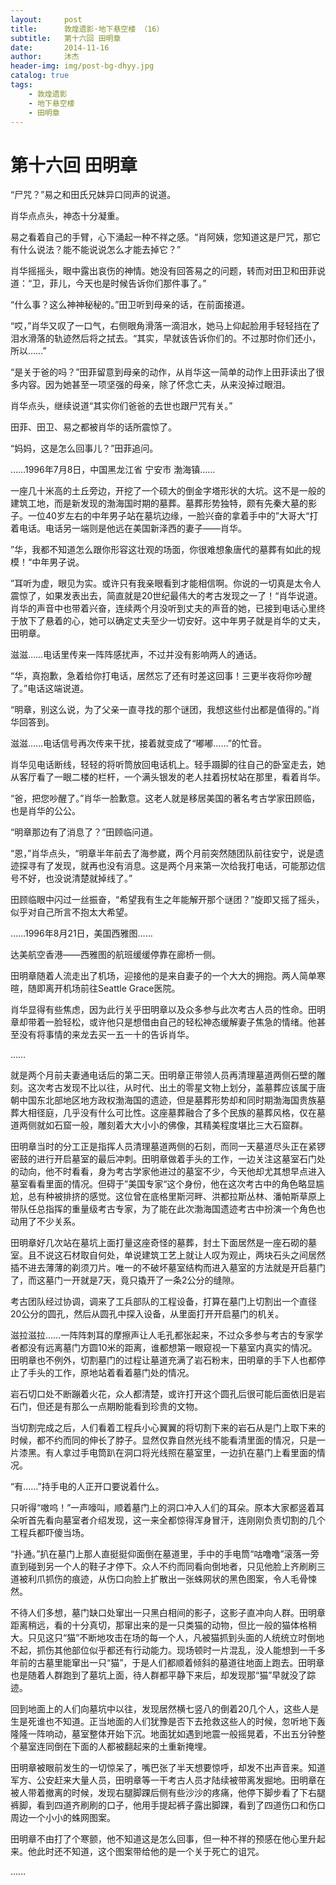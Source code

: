 ```yaml
---
layout:     post
title:      敦煌遗影·地下悬空楼 （16）
subtitle:   第十六回 田明章
date:       2014-11-16
author:     沐杰
header-img: img/post-bg-dhyy.jpg
catalog: true
tags:
    - 敦煌遗影
    - 地下悬空楼
    - 田明章
---
```

# 第十六回 田明章

“尸咒？”易之和田氏兄妹异口同声的说道。

肖华点点头，神态十分凝重。

易之看着自己的手臂，心下涌起一种不祥之感。“肖阿姨，您知道这是尸咒，那它有什么说法？能不能说说怎么才能去掉它？”

肖华摇摇头，眼中露出哀伤的神情。她没有回答易之的问题，转而对田卫和田菲说道：“卫，菲儿，今天也是时候告诉你们那件事了。”

“什么事？这么神神秘秘的。”田卫听到母亲的话，在前面接道。

“哎，”肖华又叹了一口气，右侧眼角滑落一滴泪水，她马上仰起脸用手轻轻挡在了泪水滑落的轨迹然后将之拭去。“其实，早就该告诉你们的。不过那时你们还小，所以……”

“是关于爸的吗？”田菲留意到母亲的动作，从肖华这一简单的动作上田菲读出了很多内容。因为她甚至一项坚强的母亲，除了怀念亡夫，从来没掉过眼泪。

肖华点头，继续说道“其实你们爸爸的去世也跟尸咒有关。”

田菲、田卫、易之都被肖华的话所震惊了。

“妈妈，这是怎么回事儿？”田菲追问。

……1996年7月8日，中国黑龙江省 宁安市 渤海镇……

一座几十米高的土丘旁边，开挖了一个硕大的倒金字塔形状的大坑。这不是一般的建筑工地，而是新发现的渤海国时期的墓葬。墓葬形势独特，颇有先秦大墓的影子。一位40岁左右的中年男子站在墓坑边缘，一脸兴奋的拿着手中的”大哥大“打着电话。电话另一端则是他远在美国新泽西的妻子——肖华。

”华，我都不知道怎么跟你形容这壮观的场面，你很难想象唐代的墓葬有如此的规模！“中年男子说。

”耳听为虚，眼见为实。或许只有我亲眼看到才能相信啊。你说的一切真是太令人震惊了，如果发表出去，简直就是20世纪最伟大的考古发现之一了！“肖华说道。肖华的声音中也带着兴奋，连续两个月没听到丈夫的声音的她，已接到电话心里终于放下了悬着的心，她可以确定丈夫至少一切安好。这中年男子就是肖华的丈夫，田明章。

滋滋……电话里传来一阵阵感扰声，不过并没有影响两人的通话。

“华，真抱歉，急着给你打电话，居然忘了还有时差这回事！三更半夜将你吵醒了。”电话这端说道。

“明章，别这么说，为了父亲一直寻找的那个谜团，我想这些付出都是值得的。”肖华回答到。

滋滋……电话信号再次传来干扰，接着就变成了“嘟嘟……”的忙音。

肖华见电话断线，轻轻的将听筒放回电话机上。轻手蹑脚的往自己的卧室走去，她从客厅看了一眼二楼的栏杆，一个满头银发的老人拄着拐杖站在那里，看着肖华。

“爸，把您吵醒了。”肖华一脸歉意。这老人就是移居美国的著名考古学家田顾临，也是肖华的公公。

“明章那边有了消息了？”田顾临问道。

“恩，”肖华点头，“明章半年前去了海参崴，两个月前突然随团队前往安宁，说是遗迹探寻有了发现，就再也没有消息。这是两个月来第一次给我打电话，可能那边信号不好，也没说清楚就掉线了。”

田顾临眼中闪过一丝振奋，“希望我有生之年能解开那个谜团？”旋即又摇了摇头，似乎对自己所言不抱太大希望。

……1996年8月21日，美国西雅图……

达美航空香港——西雅图的航班缓缓停靠在廊桥一侧。

田明章随着人流走出了机场，迎接他的是来自妻子的一个大大的拥抱。两人简单寒暄，随即离开机场前往Seattle Grace医院。

肖华显得有些焦虑，因为此行关乎田明章以及众多参与此次考古人员的性命。田明章却带着一脸轻松，或许他只是想借由自己的轻松神态缓解妻子焦急的情绪。他甚至没有将事情的来龙去买一五一十的告诉肖华。

……

就是两个月前夫妻通电话后的第二天。田明章正带领人员再清理墓道两侧石壁的雕刻。这次考古发现不比以往，从时代、出土的零星文物上划分，盖墓葬应该属于唐朝中国东北部地区地方政权渤海国的遗迹，但是墓葬形势却和同时期渤海国贵族墓葬大相径庭，几乎没有什么可比性。这座墓葬融合了多个民族的墓葬风格，仅在墓道两侧就如石窟一般，雕刻着大大小小的佛像，其精美程度堪比三大石窟群。

田明章当时的分工正是指挥人员清理墓道两侧的石刻，而同一天墓道尽头正在紧锣密鼓的进行开启墓室的最后冲刺。田明章做着手头的工作，一边关注这墓室石门处的动向，他不时看看，身为考古学家他进过的墓室不少，今天他却尤其想早点进入墓室看看里面的情况。但碍于”美国专家“这个身份，他在这次考古中的角色略显尴尬，总有种被排挤的感觉。这位曾在底格里斯河畔、洪都拉斯丛林、潘帕斯草原上带队任总指挥的重量级考古专家，为了能在此次渤海国遗迹考古中扮演一个角色也动用了不少关系。

田明章好几次站在墓坑上面打量这座奇怪的墓葬，封土下面居然是一座石砌的墓室。且不说这石材取自何处，单说建筑工艺上就让人叹为观止，两块石头之间居然插不进去薄薄的剃须刀片。唯一的不破坏墓室结构而进入墓室的方法就是开启墓门了，而这墓门一开就是7天，竟只撬开了一条2公分的缝隙。

考古团队经过协调，调来了工兵部队的工程设备，打算在墓门上切割出一个直径20公分的圆孔，然后从圆孔中探入设备，从里面打开开启墓门的机关。

滋拉滋拉……一阵阵刺耳的摩擦声让人毛孔都张起来，不过众多参与考古的专家学者都没有远离墓门方圆10米的距离，谁都想第一眼窥视一下墓室内真实的情况。田明章也不例外，切割墓门的过程让墓道充满了岩石粉末，田明章的手下人也都停止了手头的工作，原地站着看着墓门处的情况。

岩石切口处不断蹦着火花，众人都清楚，或许打开这个圆孔后很可能后面依旧是岩石门，但还是有那么一点期盼能看到珍贵的文物。

当切割完成之后，人们看着工程兵小心翼翼的将切割下来的岩石从是门上取下来的时候，都不约而同的伸长了脖子。显然仅靠自然光线不能看清里面的情况，只是一片漆黑。有人拿过手电筒趴在洞口将光线照在墓室里，一边扒在墓门上看里面的情况。

“有……”持手电的人正开口要说着什么。

只听得“嗷呜！”一声嚎叫，顺着墓门上的洞口冲入人们的耳朵。原本大家都竖着耳朵听首先看向墓室者介绍发现，这一来全都惊得浑身冒汗，连刚刚负责切割的几个工程兵都吓傻当场。

“扑通。”扒在墓门上那人直挺挺仰面倒在墓道里，手中的手电筒“咕噜噜”滚落一旁直到碰到另一个人的鞋子才停下。众人不约而同看向倒地者，只见他脸上齐刷刷三道被利爪抓伤的痕迹，从伤口向脸上扩散出一张蛛网状的黑色图案，令人毛骨悚然。

不待人们多想，墓门缺口处窜出一只黑白相间的影子，这影子直冲向人群。田明章距离稍远，看的十分真切，那窜出来的是一只类猫的动物，但比一般的猫体格稍大。只见这只“猫”不断地攻击在场的每一个人，凡被猫抓到头面的人统统立时倒地不起，抓伤其他部位似乎都还有行动能力。现场顿时一片混乱，没人能想到一千多年前的古墓里能窜出一只“猫”，于是人们都顺着倾斜的墓道往地面上跑去。田明章也是随着人群跑到了墓坑上面，待人群都平静下来后，却发现那“猫”早就没了踪迹。

回到地面上的人们向墓坑中以往，发现居然横七竖八的倒着20几个人，这些人是生是死谁也不知道。正当地面的人们犹豫是否下去抢救这些人的时候，忽听地下轰隆隆一阵响动，墓室整体开始下沉。地面犹如遇到地震一般摇晃着，不出五分钟整个墓室连同倒在下面的人都被翻起来的土重新掩埋。

田明章被眼前发生的一切惊呆了，嘴巴张了半天想要惊呼，却发不出声音来。知道军方、公安赶来大量人员，田明章等一干考古人员才陆续被带离发掘地。田明章在被人带着撤离的时候，发现右腿脚踝后侧有些沙沙的疼痛，他停下脚步看了下右腿裤脚，看到四道齐刷刷的口子，他用手提起裤子露出脚踝，看到了四道伤口和伤口周边一个小小的蛛网图案。

田明章不由打了个寒颤，他不知道这是怎么回事，但一种不祥的预感在他心里升起来。他此时还不知道，这个图案带给他的是一个关于死亡的诅咒。

……



